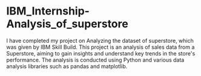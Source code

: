# IBM_Internship-Analysis_of_superstore
I have completed my project on Analyzing the dataset of superstore, which was given by IBM Skill Build.  This project is an analysis of sales data from a Superstore, aiming to gain insights and understand key trends in the store's performance. The analysis is conducted using Python and various data analysis libraries such as pandas and matplotlib.
